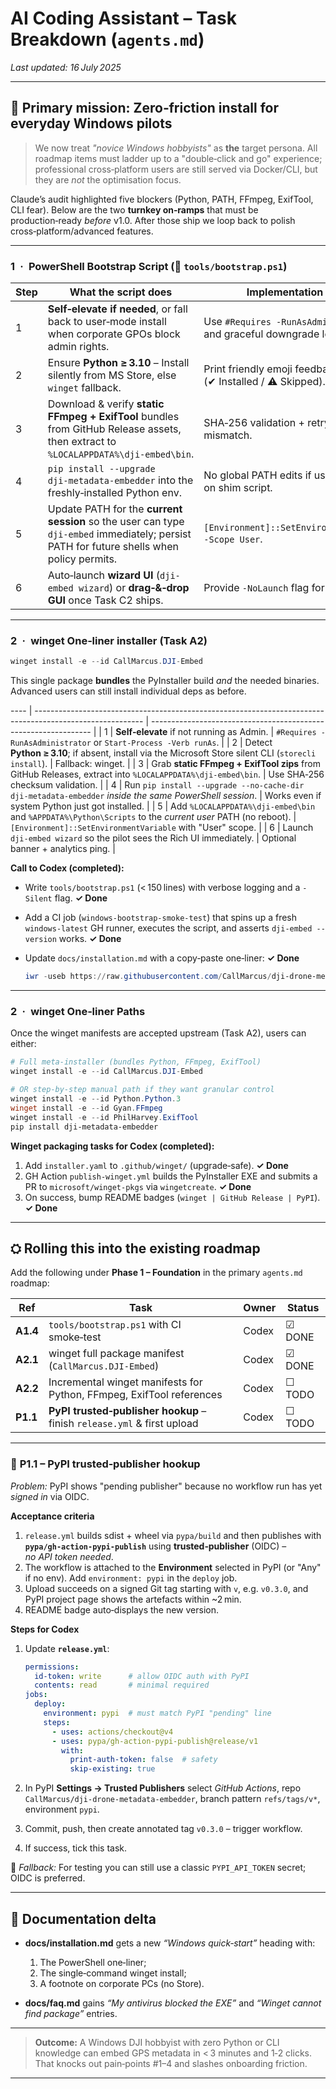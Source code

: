 # AI Coding Assistant – Task Breakdown (`agents.md`)

*Last updated: 16 July 2025*

---

## 🎯 Primary mission: **Zero‑friction install for everyday Windows pilots**

> We now treat *"novice Windows hobbyists"* as **the** target persona. All roadmap items must ladder up to a "double‑click and go" experience; professional cross‑platform users are still served via Docker/CLI, but they are *not* the optimisation focus.

Claude’s audit highlighted five blockers (Python, PATH, FFmpeg, ExifTool, CLI fear). Below are the two **turnkey on‑ramps** that must be production‑ready *before* v1.0.  After those ship we loop back to polish cross‑platform/advanced features.

---

### 1 · PowerShell Bootstrap Script (📜 `tools/bootstrap.ps1`)

| Step | What the script does                                                                                                                      | Implementation hints                                              |
| ---- | ----------------------------------------------------------------------------------------------------------------------------------------- | ----------------------------------------------------------------- |
| 1    | **Self‑elevate if needed**, or fall back to user‑mode install when corporate GPOs block admin rights.                                     | Use `#Requires -RunAsAdministrator` and graceful downgrade logic. |
| 2    | Ensure **Python ≥ 3.10** – Install silently from MS Store, else `winget` fallback.                                                        | Print friendly emoji feedback (✔ Installed / ⚠ Skipped).          |
| 3    | Download & verify **static FFmpeg + ExifTool** bundles from GitHub Release assets, then extract to `%LOCALAPPDATA%\dji‑embed\bin`.        | SHA‑256 validation + retry on hash mismatch.                      |
| 4    | `pip install --upgrade dji‑metadata‑embedder` into the freshly‑installed Python env.                                                      | No global PATH edits if user‑mode; rely on shim script.           |
| 5    | Update PATH for the **current session** so the user can type `dji-embed` immediately; persist PATH for future shells when policy permits. | `[Environment]::SetEnvironmentVariable -Scope User`.              |
| 6    | Auto‑launch **wizard UI** (`dji-embed wizard`) or **drag‑&‑drop GUI** once Task C2 ships.                                                 | Provide `-NoLaunch` flag for automation.                          |

---

### 2 · winget One‑liner installer (Task A2)

```powershell
winget install -e --id CallMarcus.DJI-Embed
```

This single package **bundles** the PyInstaller build *and* the needed binaries. Advanced users can still install individual deps as before.

\---- | --------------------------------------------------------------------------------------------------------- | --------------------------------------------------------------- | | 1    | **Self‑elevate** if not running as Admin.                                                                 | `#Requires -RunAsAdministrator` or `Start-Process -Verb runAs`. | | 2    | Detect **Python ≥ 3.10**; if absent, install via the Microsoft Store silent CLI (`storecli install`).     | Fallback: winget.                                               | | 3    | Grab **static FFmpeg + ExifTool zips** from GitHub Releases, extract into `%LOCALAPPDATA%\dji‑embed\bin`. | Use SHA‑256 checksum validation.                                | | 4    | Run `pip install --upgrade --no‑cache-dir dji‑metadata‑embedder` *inside the same PowerShell session*.    | Works even if system Python just got installed.                 | | 5    | Add `%LOCALAPPDATA%\dji‑embed\bin` and `%APPDATA%\Python\Scripts` to the *current user* PATH (no reboot). | `[Environment]::SetEnvironmentVariable` with "User" scope.      | | 6    | Launch `dji-embed wizard` so the pilot sees the Rich UI immediately.                                      | Optional banner + analytics ping.                               |

**Call to Codex (completed):**

* Write `tools/bootstrap.ps1` (< 150 lines) with verbose logging and a `-Silent` flag. **✓ Done**
* Add a CI job (`windows‑bootstrap‑smoke‑test`) that spins up a fresh `windows-latest` GH runner, executes the script, and asserts `dji-embed --version` works. **✓ Done**
* Update `docs/installation.md` with a copy‑paste one‑liner: **✓ Done**

  ```powershell
  iwr -useb https://raw.githubusercontent.com/CallMarcus/dji-drone-metadata-embedder/master/tools/bootstrap.ps1 | iex
  ```

---

### 2 · **winget** One‑liner Paths

Once the winget manifests are accepted upstream (Task A2), users can either:

```powershell
# Full meta‑installer (bundles Python, FFmpeg, ExifTool)
winget install -e --id CallMarcus.DJI-Embed

# OR step‑by‑step manual path if they want granular control
winget install -e --id Python.Python.3
winget install -e --id Gyan.FFmpeg
winget install -e --id PhilHarvey.ExifTool
pip install dji-metadata-embedder
```

**Winget packaging tasks for Codex (completed):**

1. Add `installer.yaml` to `.github/winget/` (upgrade‑safe). **✓ Done**
2. GH Action `publish-winget.yml` builds the PyInstaller EXE and submits a PR to `microsoft/winget-pkgs` via `wingetcreate`. **✓ Done**
3. On success, bump README badges (`winget | GitHub Release | PyPI`). **✓ Done**

---

## ⛭ Rolling this into the existing roadmap

Add the following under **Phase 1 – Foundation** in the primary `agents.md` roadmap:

| Ref      | Task                                                                    | Owner | Status |
| -------- | ----------------------------------------------------------------------- | ----- | ------ |
| **A1.4** | `tools/bootstrap.ps1` with CI smoke‑test                                | Codex | ☑ DONE |
| **A2.1** | winget full package manifest (`CallMarcus.DJI-Embed`)                   | Codex | ☑ DONE |
| **A2.2** | Incremental winget manifests for Python, FFmpeg, ExifTool references    | Codex | ☐ TODO |
| **P1.1** | **PyPI trusted‑publisher hookup** – finish `release.yml` & first upload | Codex | ☐ TODO |

---

### 🔑 **P1.1 – PyPI trusted‑publisher hookup**

*Problem:* PyPI shows "pending publisher" because no workflow run has yet *signed in* via OIDC.

**Acceptance criteria**

1. `release.yml` builds sdist + wheel via `pypa/build` and then publishes with **`pypa/gh-action-pypi-publish`** using **trusted‑publisher** (OIDC) – *no API token needed*.
2. The workflow is attached to the **Environment** selected in PyPI (or "Any" if no env).  Add `environment: pypi` in the `deploy` job.
3. Upload succeeds on a signed Git tag starting with `v`, e.g. `v0.3.0`, and PyPI project page shows the artefacts within \~2 min.
4. README badge auto‑displays the new version.

**Steps for Codex**

1. Update **`release.yml`**:

   ```yaml
   permissions:
     id-token: write      # allow OIDC auth with PyPI
     contents: read       # minimal required
   jobs:
     deploy:
       environment: pypi  # must match PyPI "pending" line
       steps:
         - uses: actions/checkout@v4
         - uses: pypa/gh-action-pypi-publish@release/v1
           with:
             print-auth-token: false  # safety
             skip-existing: true
   ```
2. In PyPI **Settings → Trusted Publishers** select *GitHub Actions*, repo `CallMarcus/dji-drone-metadata-embedder`, branch pattern `refs/tags/v*`, environment `pypi`.
3. Commit, push, then create annotated tag `v0.3.0` – trigger workflow.
4. If success, tick this task.

📌 *Fallback:* For testing you can still use a classic `PYPI_API_TOKEN` secret; OIDC is preferred.

---

## 📑 Documentation delta

* **docs/installation.md** gets a new *“Windows quick‑start”* heading with:

  1. The PowerShell one‑liner;
  2. The single‑command winget install;
  3. A footnote on corporate PCs (no Store).
* **docs/faq.md** gains *“My antivirus blocked the EXE”* and *“Winget cannot find package”* entries.

---

> **Outcome:** A Windows DJI hobbyist with zero Python or CLI knowledge can embed GPS metadata in < 3 minutes and 1‑2 clicks. That knocks out pain‑points #1–4 and slashes onboarding friction.

---

